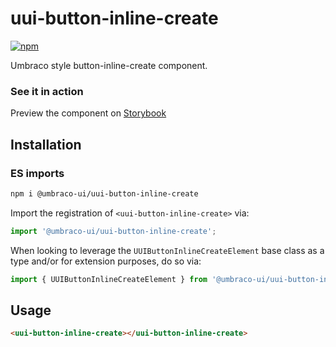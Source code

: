 # uui-button-inline-create

[![npm](https://img.shields.io/npm/v/@umbraco-ui/uui-button-inline-create?logoColor=%231B264F)](https://www.npmjs.com/package/@umbraco-ui/uui-button-inline-create)

Umbraco style button-inline-create component.

### See it in action

Preview the component on [Storybook](https://uui.umbraco.com/?path=/story/uui-button-inline-create)

## Installation

### ES imports

```zsh
npm i @umbraco-ui/uui-button-inline-create
```

Import the registration of `<uui-button-inline-create>` via:

```javascript
import '@umbraco-ui/uui-button-inline-create';
```

When looking to leverage the `UUIButtonInlineCreateElement` base class as a type and/or for extension purposes, do so via:

```javascript
import { UUIButtonInlineCreateElement } from '@umbraco-ui/uui-button-inline-create';
```

## Usage

```html
<uui-button-inline-create></uui-button-inline-create>
```

